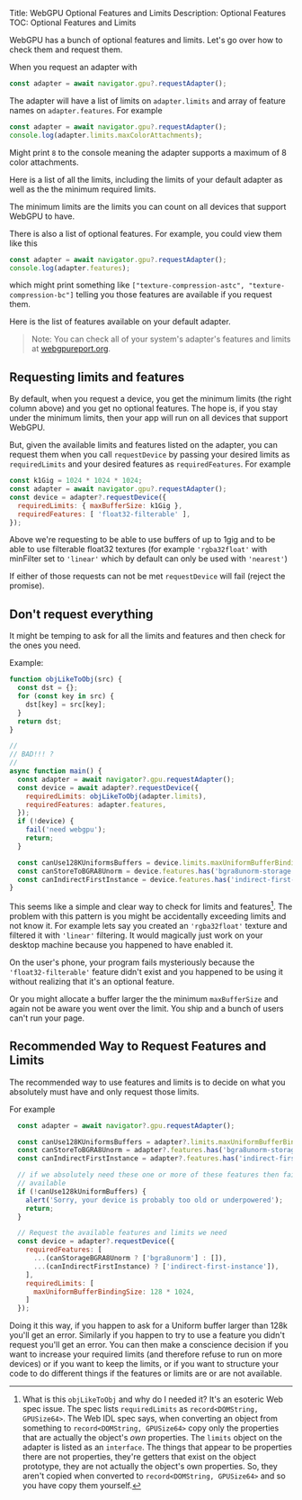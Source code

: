 Title: WebGPU Optional Features and Limits
Description: Optional Features
TOC: Optional Features and Limits

WebGPU has a bunch of optional features and limits. Let's go over how to check them
and request them.

When you request an adapter with

```js
const adapter = await navigator.gpu?.requestAdapter();
```

The adapter will have a list of limits on `adapter.limits` and array of feature names
on `adapter.features`.  For example

```js
const adapter = await navigator.gpu?.requestAdapter();
console.log(adapter.limits.maxColorAttachments);
```

Might print `8` to the console meaning the adapter supports a maximum
of 8 color attachments.

Here is a list of all the limits, including the limits of your default adapter
as well as the the minimum required limits.

<div class="webgpu_center data-table limits" data-diagram="limits"></div>

The minimum limits are the limits you can count on all devices that support WebGPU
to have.

There is also a list of optional features. For example, you could view them
like this

```js
const adapter = await navigator.gpu?.requestAdapter();
console.log(adapter.features);
```

which might print something like `["texture-compression-astc", "texture-compression-bc"]` telling
you those features are available if you request them.

Here is the list of features available on your default adapter.

<div class="webgpu_center data-table features" data-diagram="features"></div>

> Note: You can check all of your system's adapter's features and limits at [webgpureport.org](https://webgpureport.org).

## Requesting limits and features

By default, when you request a device, you get the minimum limits
(the right column above) and you get no optional features. The
hope is, if you stay under the minimum limits, then your app will
run on all devices that support WebGPU.

But, given the available limits and features listed on the adapter,
you can request them when you call `requestDevice` by
passing your desired limits as `requiredLimits` and your desired features as `requiredFeatures`. For example

```js
const k1Gig = 1024 * 1024 * 1024;
const adapter = await navigator.gpu?.requestAdapter();
const device = adapter?.requestDevice({
  requiredLimits: { maxBufferSize: k1Gig },
  requiredFeatures: [ 'float32-filterable' ],
});
```

Above we're requesting to be able to use buffers of up to 1gig and to be able to use filterable float32
textures (for example `'rgba32float'` with minFilter set to `'linear'` which by default can only be used with `'nearest'`)

If either of those requests can not be met `requestDevice` will fail (reject the promise).

## Don't request everything

It might be temping to ask for all the limits and features and then check for the ones you need.

Example:

```js
function objLikeToObj(src) {
  const dst = {};
  for (const key in src) {
    dst[key] = src[key];
  }
  return dst;
}

//
// BAD!!! ?
//
async function main() {
  const adapter = await navigator?.gpu.requestAdapter();
  const device = await adapter?.requestDevice({
    requiredLimits: objLikeToObj(adapter.limits),
    requiredFeatures: adapter.features,
  });
  if (!device) {
    fail('need webgpu');
    return;
  }

  const canUse128KUniformsBuffers = device.limits.maxUniformBufferBindingSize >= 128 * 1024;
  const canStoreToBGRA8Unorm = device.features.has('bgra8unorm-storage');
  const canIndirectFirstInstance = device.features.has('indirect-first-instance');
}
```

This seems like a simple and clear way to check for limits and features[^objliketoobj]. The
problem with this pattern is you might be accidentally exceeding limits and not
know it. For example lets say you created an `'rgba32float'` texture and filtered it
with `'linear'` filtering.
It would magically just work on your desktop machine because you happened to have
enabled it.

[^objliketoobj]: What is this `objLikeToObj` and why do I needed
it? It's an esoteric Web spec issue. The spec lists `requiredLimits` as
`record<DOMString, GPUSize64>`. The Web IDL spec says, when converting
an object from something to `record<DOMString, GPUSize64>` copy 
only the properties that are actually the object's *own* properties.
The `limits` object on the adapter is listed as an `interface`. The
things that appear to be properties there are not properties, they're
getters that exist on the object prototype, they are not actually the
object's own properties. So, they aren't copied
when converted to `record<DOMString, GPUSize64>` and so you have
copy them yourself.

On the user's phone, your program fails mysteriously because the `'float32-filterable'`
feature didn't exist and you happened to be using it without realizing that it's
an optional feature.

Or you might allocate a buffer larger the the minimum `maxBufferSize` and again
not be aware you went over the limit. You ship and a bunch of users can't run
your page.

## Recommended Way to Request Features and Limits

The recommended way to use features and limits is to decide on what you absolutely
must have and only request those limits.

For example

```js
  const adapter = await navigator?.gpu.requestAdapter();

  const canUse128KUniformsBuffers = adapter?.limits.maxUniformBufferBindingSize >= 128 * 1024;
  const canStoreToBGRA8Unorm = adapter?.features.has('bgra8unorm-storage');
  const canIndirectFirstInstance = adapter?.features.has('indirect-first-instance');

  // if we absolutely need these one or more of these features then fail now if they are not
  // available
  if (!canUse128kUniformBuffers) {
    alert('Sorry, your device is probably too old or underpowered');
    return;
  }

  // Request the available features and limits we need
  const device = adapter?.requestDevice({
    requiredFeatures: [
      ...(canStorageBGRA8Unorm ? ['bgra8unorm'] : []),
      ...(canIndirectFirstInstance) ? ['indirect-first-instance']),
    ],
    requiredLimits: [
      maxUniformBufferBindingSize: 128 * 1024,
    ]
  });
```

Doing it this way, if you happen to ask for a Uniform buffer larger than 128k you'll get an error.
Similarly if you happen to try to use a feature you didn't request you'll get an error.
You can then make a conscience decision if you want to increase your required limits (and therefore
refuse to run on more devices) or if you want to keep the limits, or if you want to structure
your code to do different things if the features or limits are or are not available.

<!-- keep this at the bottom of the article -->
<link rel="stylesheet" href="webgpu-limits-and-features.css">
<script type="module" src="webgpu-limits-and-features.js"></script>



